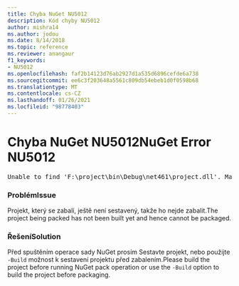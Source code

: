 ```yaml
---
title: Chyba NuGet NU5012
description: Kód chyby NU5012
author: mishra14
ms.author: jodou
ms.date: 8/14/2018
ms.topic: reference
ms.reviewer: anangaur
f1_keywords:
- NU5012
ms.openlocfilehash: faf2b14123d76ab2927d1a535d6896cefde6a738
ms.sourcegitcommit: ee6c3f203648a5561c809db54ebeb1d0f0598b68
ms.translationtype: MT
ms.contentlocale: cs-CZ
ms.lasthandoff: 01/26/2021
ms.locfileid: "98778403"
---
```

# <a name="nuget-error-nu5012"></a><span data-ttu-id="5c627-103">Chyba NuGet NU5012</span><span class="sxs-lookup"><span data-stu-id="5c627-103">NuGet Error NU5012</span></span>
<pre>Unable to find 'F:\project\bin\Debug\net461\project.dll'. Make sure the project has been built.</pre>

### <a name="issue"></a><span data-ttu-id="5c627-104">Problém</span><span class="sxs-lookup"><span data-stu-id="5c627-104">Issue</span></span>

<span data-ttu-id="5c627-105">Projekt, který se zabalí, ještě není sestavený, takže ho nejde zabalit.</span><span class="sxs-lookup"><span data-stu-id="5c627-105">The project being packed has not been built yet and hence cannot be packaged.</span></span>


### <a name="solution"></a><span data-ttu-id="5c627-106">Řešení</span><span class="sxs-lookup"><span data-stu-id="5c627-106">Solution</span></span>

<span data-ttu-id="5c627-107">Před spuštěním operace sady NuGet prosím Sestavte projekt, nebo použijte `-Build` možnost k sestavení projektu před zabalením.</span><span class="sxs-lookup"><span data-stu-id="5c627-107">Please build the project before running NuGet pack operation or use the `-Build` option to build the project before packaging.</span></span>

